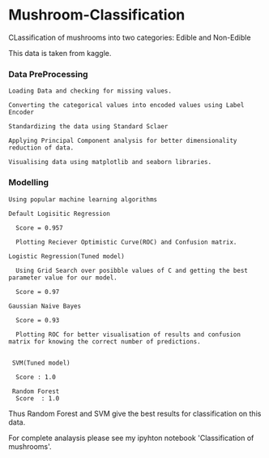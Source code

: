 # Mushroom-Classification

CLassification of mushrooms into two categories: Edible and Non-Edible

This data is taken from kaggle.

### Data PreProcessing

    Loading Data and checking for missing values.
    
    Converting the categorical values into encoded values using Label Encoder
    
    Standardizing the data using Standard Sclaer
    
    Applying Principal Component analysis for better dimensionality reduction of data.
    
    Visualising data using matplotlib and seaborn libraries.
    
### Modelling
    
    Using popular machine learning algorithms
    
    Default Logisitic Regression
      
      Score = 0.957
      
      Plotting Reciever Optimistic Curve(ROC) and Confusion matrix.
      
    Logistic Regression(Tuned model)
      
      Using Grid Search over posibble values of C and getting the best parameter value for our model.
      
      Score = 0.97
   
    Gaussian Naive Bayes 
      
      Score = 0.93
      
      Plotting ROC for better visualisation of results and confusion matrix for knowing the correct number of predictions.
      
    
     SVM(Tuned model)
      
      Score : 1.0
     
     Random Forest
      Score  : 1.0
  
  
Thus Random Forest and SVM give the best results for classification on this data.

For complete analaysis please see my ipyhton notebook 'Classification of mushrooms'.

